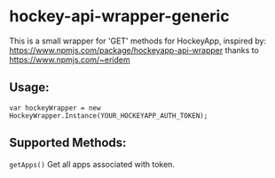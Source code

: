 # hockey-api-wrapper-generic

This is a small wrapper for 'GET' methods for HockeyApp, inspired by: https://www.npmjs.com/package/hockeyapp-api-wrapper thanks to https://www.npmjs.com/~eridem

## Usage:
```
var hockeyWrapper = new HockeyWrapper.Instance(YOUR_HOCKEYAPP_AUTH_TOKEN);  
```

## Supported Methods:

`getApps()` Get all apps associated with token.